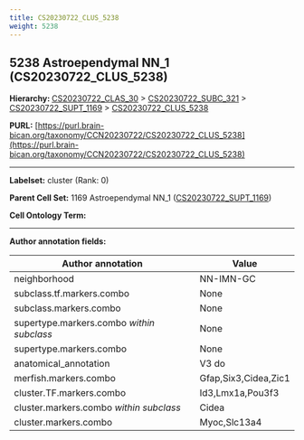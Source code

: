 ```yaml
---
title: CS20230722_CLUS_5238
weight: 5238
---
```

## 5238 Astroependymal NN_1 (CS20230722_CLUS_5238)
<b>Hierarchy: </b>
[CS20230722_CLAS_30](../CS20230722_CLAS_30) >
[CS20230722_SUBC_321](../CS20230722_SUBC_321) >
[CS20230722_SUPT_1169](../CS20230722_SUPT_1169) >
[CS20230722_CLUS_5238](../CS20230722_CLUS_5238)

**PURL:** [https://purl.brain-bican.org/taxonomy/CCN20230722/CS20230722_CLUS_5238](https://purl.brain-bican.org/taxonomy/CCN20230722/CS20230722_CLUS_5238)

---


**Labelset:** cluster (Rank: 0)

**Parent Cell Set:** 1169 Astroependymal NN_1 ([CS20230722_SUPT_1169](../CS20230722_SUPT_1169))



**Cell Ontology Term:** 

[MARKER GENES.]: #


---

[TRANSFERRED ANNOTATIONS.]: #


[AUTHOR ANNOTATION FIELDS.]: #


**Author annotation fields:**

| Author annotation | Value |
|-------------------|-------|
|neighborhood|NN-IMN-GC|
|subclass.tf.markers.combo|None|
|subclass.markers.combo|None|
|supertype.markers.combo _within subclass_|None|
|supertype.markers.combo|None|
|anatomical_annotation|V3 do|
|merfish.markers.combo|Gfap,Six3,Cidea,Zic1|
|cluster.TF.markers.combo|Id3,Lmx1a,Pou3f3|
|cluster.markers.combo _within subclass_|Cidea|
|cluster.markers.combo|Myoc,Slc13a4|
